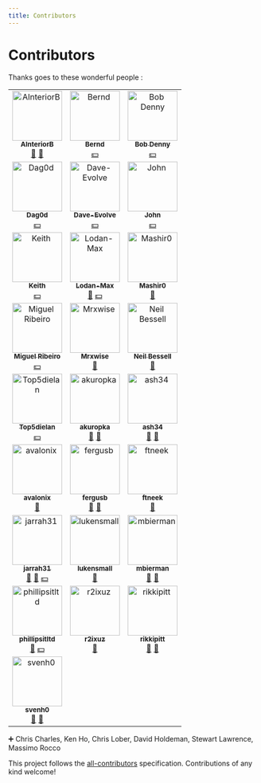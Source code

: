 ```yaml
---
title: Contributors
---
```

# Contributors
Thanks goes to these wonderful people :

<!-- ALL-CONTRIBUTORS-LIST:START - Do not remove or modify this section -->
<!-- prettier-ignore-start -->
<!-- markdownlint-disable -->
<table>
  <tbody>
    <tr>
      <td align="center" valign="top" width="33.33%"><a target="blank" href="https://github.com/AInteriorB"><img src="https://avatars.githubusercontent.com/u/49516700?v=4" width="100px;" alt="AInteriorB"/><br /><sub><b>AInteriorB</b></sub></a><br /><a href="#ideas-AInteriorB" title="Ideas, Planning, & Feedback">🤔</a> <a href="https://github.com/isontheline/pro.webssh.net/issues?q=author%3AAInteriorB" title="Bug reports">🐛</a></td>
      <td align="center" valign="top" width="33.33%"><a target="blank" href="https://github.com/bernd289"><img src="https://avatars.githubusercontent.com/u/3106989?v=4" width="100px;" alt="Bernd"/><br /><sub><b>Bernd</b></sub></a><br /><a href="#financial-bernd289" title="Financial">💵</a></td>
      <td align="center" valign="top" width="33.33%"><a target="blank" href="https://github.com/BobDenny"><img src="https://avatars.githubusercontent.com/u/1538556?v=4" width="100px;" alt="Bob Denny"/><br /><sub><b>Bob Denny</b></sub></a><br /><a href="#financial-BobDenny" title="Financial">💵</a></td>
    </tr>
    <tr>
      <td align="center" valign="top" width="33.33%"><a target="blank" href="https://github.com/Dag0d"><img src="https://avatars.githubusercontent.com/u/3968086?s=52&v=4" width="100px;" alt="Dag0d"/><br /><sub><b>Dag0d</b></sub></a><br /><a href="#financial-Dag0d" title="Financial">💵</a></td>
      <td align="center" valign="top" width="33.33%"><a target="blank" href="https://github.com/Dave-Evolve"><img src="https://avatars.githubusercontent.com/u/177348837?v=4" width="100px;" alt="Dave-Evolve"/><br /><sub><b>Dave-Evolve</b></sub></a><br /><a href="#financial-Dave-Evolve" title="Financial">💵</a></td>
      <td align="center" valign="top" width="33.33%"><a target="blank" href="https://github.com/AA7US"><img src="https://avatars.githubusercontent.com/u/41341300?v=4" width="100px;" alt="John"/><br /><sub><b>John</b></sub></a><br /><a href="#financial-AA7US" title="Financial">💵</a></td>
    </tr>
    <tr>
      <td align="center" valign="top" width="33.33%"><a target="blank" href="https://github.com/keithellis74"><img src="https://avatars.githubusercontent.com/u/6196195?v=4" width="100px;" alt="Keith"/><br /><sub><b>Keith</b></sub></a><br /><a href="#financial-keithellis74" title="Financial">💵</a></td>
      <td align="center" valign="top" width="33.33%"><a target="blank" href="https://github.com/Lodan-Max"><img src="https://avatars.githubusercontent.com/u/83011549?v=4" width="100px;" alt="Lodan-Max"/><br /><sub><b>Lodan-Max</b></sub></a><br /><a href="https://github.com/isontheline/pro.webssh.net/issues?q=author%3ALodan-Max" title="Bug reports">🐛</a> <a href="#financial-Lodan-Max" title="Financial">💵</a></td>
      <td align="center" valign="top" width="33.33%"><a target="blank" href="https://github.com/VermiIIi0n"><img src="https://avatars.githubusercontent.com/u/104612478?v=4" width="100px;" alt="Mashir0"/><br /><sub><b>Mashir0</b></sub></a><br /><a href="https://github.com/isontheline/pro.webssh.net/issues?q=author%3AVermiIIi0n" title="Bug reports">🐛</a></td>
    </tr>
    <tr>
      <td align="center" valign="top" width="33.33%"><a target="blank" href="https://github.com/ellite"><img src="https://avatars.githubusercontent.com/u/3831180?v=4" width="100px;" alt="Miguel Ribeiro"/><br /><sub><b>Miguel Ribeiro</b></sub></a><br /><a href="#financial-ellite" title="Financial">💵</a></td>
      <td align="center" valign="top" width="33.33%"><a target="blank" href="https://github.com/Mrxwise"><img src="https://avatars3.githubusercontent.com/u/29838202?v=4" width="100px;" alt="Mrxwise"/><br /><sub><b>Mrxwise</b></sub></a><br /><a href="https://github.com/isontheline/pro.webssh.net/issues?q=author%3AMrxwise" title="Bug reports">🐛</a></td>
      <td align="center" valign="top" width="33.33%"><a target="blank" href="https://github.com/BertrumUK"><img src="https://avatars.githubusercontent.com/u/22644029?v=4" width="100px;" alt="Neil Bessell"/><br /><sub><b>Neil Bessell</b></sub></a><br /><a href="https://github.com/isontheline/pro.webssh.net/issues?q=author%3ABertrumUK" title="Bug reports">🐛</a></td>
    </tr>
    <tr>
      <td align="center" valign="top" width="33.33%"><a target="blank" href="https://github.com/Top5dielan"><img src="https://avatars.githubusercontent.com/u/177511776?v=4" width="100px;" alt="Top5dielan"/><br /><sub><b>Top5dielan</b></sub></a><br /><a href="#financial-Top5dielan" title="Financial">💵</a></td>
      <td align="center" valign="top" width="33.33%"><a target="blank" href="https://github.com/akuropka"><img src="https://avatars.githubusercontent.com/u/22570574?v=4" width="100px;" alt="akuropka"/><br /><sub><b>akuropka</b></sub></a><br /><a href="#ideas-akuropka" title="Ideas, Planning, & Feedback">🤔</a> <a href="https://github.com/isontheline/pro.webssh.net/issues?q=author%3Aakuropka" title="Bug reports">🐛</a></td>
      <td align="center" valign="top" width="33.33%"><a target="blank" href="https://github.com/ash34"><img src="https://avatars3.githubusercontent.com/u/56022918?v=4" width="100px;" alt="ash34"/><br /><sub><b>ash34</b></sub></a><br /><a href="#ideas-ash34" title="Ideas, Planning, & Feedback">🤔</a> <a href="https://github.com/isontheline/pro.webssh.net/issues?q=author%3Aash34" title="Bug reports">🐛</a></td>
    </tr>
    <tr>
      <td align="center" valign="top" width="33.33%"><a target="blank" href="https://github.com/avalonix"><img src="https://avatars3.githubusercontent.com/u/29081475?v=4" width="100px;" alt="avalonix"/><br /><sub><b>avalonix</b></sub></a><br /><a href="https://github.com/isontheline/pro.webssh.net/issues?q=author%3Aavalonix" title="Bug reports">🐛</a></td>
      <td align="center" valign="top" width="33.33%"><a target="blank" href="https://github.com/fergusb"><img src="https://avatars0.githubusercontent.com/u/2685532?v=4" width="100px;" alt="fergusb"/><br /><sub><b>fergusb</b></sub></a><br /><a href="#ideas-fergusb" title="Ideas, Planning, & Feedback">🤔</a> <a href="https://github.com/isontheline/pro.webssh.net/issues?q=author%3Afergusb" title="Bug reports">🐛</a></td>
      <td align="center" valign="top" width="33.33%"><a target="blank" href="https://github.com/ftneek"><img src="https://avatars3.githubusercontent.com/u/34530420?v=4" width="100px;" alt="ftneek"/><br /><sub><b>ftneek</b></sub></a><br /><a href="https://github.com/isontheline/pro.webssh.net/issues?q=author%3Aftneek" title="Bug reports">🐛</a></td>
    </tr>
    <tr>
      <td align="center" valign="top" width="33.33%"><a target="blank" href="https://github.com/jarrah31"><img src="https://avatars2.githubusercontent.com/u/3072303?v=4" width="100px;" alt="jarrah31"/><br /><sub><b>jarrah31</b></sub></a><br /><a href="#ideas-jarrah31" title="Ideas, Planning, & Feedback">🤔</a> <a href="https://github.com/isontheline/pro.webssh.net/issues?q=author%3Ajarrah31" title="Bug reports">🐛</a> <a href="#financial-jarrah31" title="Financial">💵</a></td>
      <td align="center" valign="top" width="33.33%"><a target="blank" href="https://github.com/lukensmall"><img src="https://avatars3.githubusercontent.com/u/33109148?v=4" width="100px;" alt="lukensmall"/><br /><sub><b>lukensmall</b></sub></a><br /><a href="https://github.com/isontheline/pro.webssh.net/issues?q=author%3Alukensmall" title="Bug reports">🐛</a></td>
      <td align="center" valign="top" width="33.33%"><a target="blank" href="https://github.com/mbierman"><img src="https://avatars.githubusercontent.com/u/1205471?v=4" width="100px;" alt="mbierman"/><br /><sub><b>mbierman</b></sub></a><br /><a href="#ideas-mbierman" title="Ideas, Planning, & Feedback">🤔</a> <a href="https://github.com/isontheline/pro.webssh.net/issues?q=author%3Ambierman" title="Bug reports">🐛</a></td>
    </tr>
    <tr>
      <td align="center" valign="top" width="33.33%"><a target="blank" href="https://github.com/phillipsitltd"><img src="https://avatars.githubusercontent.com/u/53293163?v=4" width="100px;" alt="phillipsitltd"/><br /><sub><b>phillipsitltd</b></sub></a><br /><a href="#ideas-phillipsitltd" title="Ideas, Planning, & Feedback">🤔</a> <a href="#financial-phillipsitltd" title="Financial">💵</a></td>
      <td align="center" valign="top" width="33.33%"><a target="blank" href="https://github.com/r2ixuz"><img src="https://avatars0.githubusercontent.com/u/15087554?v=4" width="100px;" alt="r2ixuz"/><br /><sub><b>r2ixuz</b></sub></a><br /><a href="https://github.com/isontheline/pro.webssh.net/issues?q=author%3Ar2ixuz" title="Bug reports">🐛</a></td>
      <td align="center" valign="top" width="33.33%"><a target="blank" href="https://github.com/rikkipitt"><img src="https://avatars3.githubusercontent.com/u/1147871?v=4" width="100px;" alt="rikkipitt"/><br /><sub><b>rikkipitt</b></sub></a><br /><a href="#ideas-rikkipitt" title="Ideas, Planning, & Feedback">🤔</a> <a href="https://github.com/isontheline/pro.webssh.net/issues?q=author%3Arikkipitt" title="Bug reports">🐛</a></td>
    </tr>
    <tr>
      <td align="center" valign="top" width="33.33%"><a target="blank" href="https://github.com/svenh0"><img src="https://avatars2.githubusercontent.com/u/17353392?v=4" width="100px;" alt="svenh0"/><br /><sub><b>svenh0</b></sub></a><br /><a href="#ideas-svenh0" title="Ideas, Planning, & Feedback">🤔</a> <a href="https://github.com/isontheline/pro.webssh.net/issues?q=author%3Asvenh0" title="Bug reports">🐛</a></td>
    </tr>
  </tbody>
</table>

<!-- markdownlint-restore -->
<!-- prettier-ignore-end -->

<!-- ALL-CONTRIBUTORS-LIST:END -->

:heavy_plus_sign: Chris Charles, Ken Ho, Chris Lober, David Holdeman, Stewart Lawrence, Massimo Rocco

This project follows the [all-contributors](https://github.com/all-contributors/all-contributors) specification. Contributions of any kind welcome!